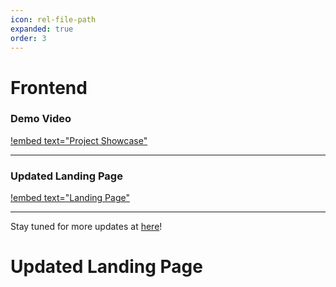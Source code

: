 ```yaml
---
icon: rel-file-path
expanded: true
order: 3
---
```


# Frontend

### Demo Video
[!embed text="Project Showcase"](https://github.com/samay15jan/BingeLord/assets/97271429/568d2228-bc2a-421a-89bf-fe5e7ff16303)

---

### Updated Landing Page 
[!embed text="Landing Page"](https://player.vimeo.com/video/1057261684?h=433756d233&amp;badge=0&amp;autopause=0&amp;player_id=0&amp;app_id=58479)

--- 

Stay tuned for more updates at [here](https://github.com/samay15jan/bingelord)!

# Updated Landing Page
